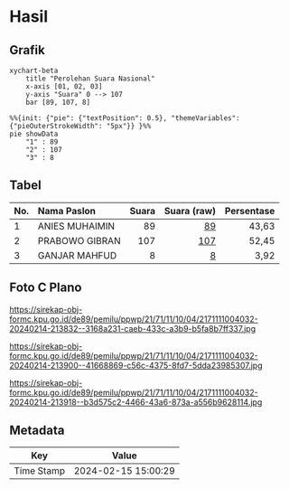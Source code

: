 # Hasil

## Grafik

```mermaid
xychart-beta
    title "Perolehan Suara Nasional"
    x-axis [01, 02, 03]
    y-axis "Suara" 0 --> 107
    bar [89, 107, 8]
```

```mermaid
%%{init: {"pie": {"textPosition": 0.5}, "themeVariables": {"pieOuterStrokeWidth": "5px"}} }%%
pie showData
    "1" : 89
    "2" : 107
    "3" : 8
```

## Tabel

| No. | Nama Paslon    | Suara | Suara (raw) | Persentase |
|:--- |:-------------- | -----:| -----------:| ----------:|
| 1   | ANIES MUHAIMIN | 89    | [89][p-1]   | 43,63      |
| 2   | PRABOWO GIBRAN | 107   | [107][p-2]  | 52,45      |
| 3   | GANJAR MAHFUD  | 8     | [8][p-3]    | 3,92       |


[p-1]: https://github.com/gigit-pemilu/pemilu-2024/blob/main/pilpres/hitung-suara/sub/21-kepulauan-riau/sub/71-kota-batam/sub/11-sagulung/sub/1004-sagulung-kota/sub/032-tps/sub/paslon-1.txt
[p-2]: https://github.com/gigit-pemilu/pemilu-2024/blob/main/pilpres/hitung-suara/sub/21-kepulauan-riau/sub/71-kota-batam/sub/11-sagulung/sub/1004-sagulung-kota/sub/032-tps/sub/paslon-2.txt
[p-3]: https://github.com/gigit-pemilu/pemilu-2024/blob/main/pilpres/hitung-suara/sub/21-kepulauan-riau/sub/71-kota-batam/sub/11-sagulung/sub/1004-sagulung-kota/sub/032-tps/sub/paslon-3.txt

## Foto C Plano

https://sirekap-obj-formc.kpu.go.id/de89/pemilu/ppwp/21/71/11/10/04/2171111004032-20240214-213832--3168a231-caeb-433c-a3b9-b5fa8b7ff337.jpg

https://sirekap-obj-formc.kpu.go.id/de89/pemilu/ppwp/21/71/11/10/04/2171111004032-20240214-213900--41668869-c56c-4375-8fd7-5dda23985307.jpg

https://sirekap-obj-formc.kpu.go.id/de89/pemilu/ppwp/21/71/11/10/04/2171111004032-20240214-213918--b3d575c2-4466-43a6-873a-a556b9628114.jpg


## Metadata

| Key        | Value               |
| ---------- | ------------------- |
| Time Stamp | 2024-02-15 15:00:29 |



